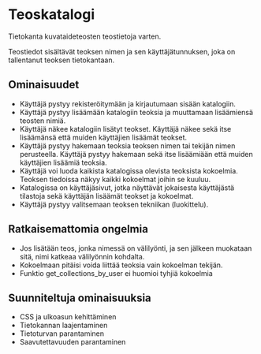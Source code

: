 # Teoskatalogi
Tietokanta kuvataideteosten teostietoja varten.

Teostiedot sisältävät teoksen nimen ja sen käyttäjätunnuksen, joka on 
tallentanut teoksen tietokantaan.

## Ominaisuudet
* Käyttäjä pystyy rekisteröitymään ja kirjautumaan sisään katalogiin.
* Käyttäjä pystyy lisäämään katalogiin teoksia ja muuttamaan lisäämiensä teosten
nimiä.
* Käyttäjä näkee katalogiin lisätyt teokset. Käyttäjä näkee sekä itse 
lisäämänsä että muiden käyttäjien lisäämät teokset.
* Käyttäjä pystyy hakemaan teoksia teoksen nimen tai tekijän nimen perusteella. 
Käyttäjä pystyy hakemaan sekä itse lisäämiään että muiden käyttäjien lisäämiä 
teoksia.
* Käyttäjä voi luoda kaikista katalogissa olevista teoksista kokoelmia. Teoksen
tiedoissa näkyy kaikki kokoelmat joihin se kuuluu.
* Katalogissa on käyttäjäsivut, jotka näyttävät jokaisesta käyttäjästä 
tilastoja sekä käyttäjän lisäämät teokset ja kokoelmat.
* Käyttäjä pystyy valitsemaan teoksen tekniikan (luokittelu).

## Ratkaisemattomia ongelmia
* Jos lisätään teos, jonka nimessä on välilyönti, ja sen jälkeen muokataan sitä,
nimi katkeaa välilyönnin kohdalta.
* Kokoelmaan pitäisi voida liittää teoksia vain kokoelman tekijän.
* Funktio get_collections_by_user ei huomioi tyhjiä kokoelmia

## Suunniteltuja ominaisuuksia
* CSS ja ulkoasun kehittäminen
* Tietokannan laajentaminen
* Tietoturvan parantaminen
* Saavutettavuuden parantaminen
